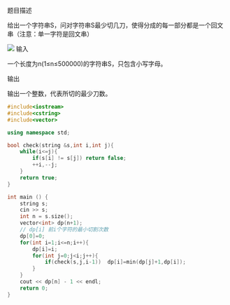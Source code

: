 题目描述

给出一个字符串S，问对字符串S最少切几刀，使得分成的每一部分都是一个回文串（注意：单一字符是回文串）

![](https://img.haizeix.com/img_j/19-1-4/87699633.jpg)
输入

一个长度为n(1≤n≤500000)​的字符串S，只包含小写字母。

输出

输出一个整数，代表所切的最少刀数。
```c++
#include<iostream>
#include<cstring>
#include<vector>

using namespace std;

bool check(string &s,int i,int j){
    while(i<=j){
        if(s[i] != s[j]) return false;
        ++i,--j;
    }
    return true;
}

int main () {
    string s;
    cin >> s;
    int n = s.size();
    vector<int> dp(n+1);
    // dp[i] 前i个字符的最小切割次数
    dp[0]=0;
    for(int i=1;i<=n;i++){
        dp[i]=i;
        for(int j=0;j<i;j++){
            if(check(s,j,i-1))  dp[i]=min(dp[j]+1,dp[i]);
        }
    }
    cout << dp[n] - 1 << endl;
    return 0;
}
```